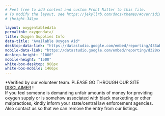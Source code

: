 ```yaml
---
# Feel free to add content and custom Front Matter to this file.
# To modify the layout, see https://jekyllrb.com/docs/themes/#overriding-theme-defaults
# (height-34)px

layout: oxygentabledata
permalink: oxygendata/
title: Oxygen Supplies Info
data-title: "Available Oxygen Aid"
desktop-data-link: "https://datastudio.google.com/embed/reporting/433abaa1-f839-4591-b724-de5d41b69f65/page/6NyFC"
mobile-data-link: "https://datastudio.google.com/embed/reporting/d328ce0c-e7dd-43b5-8c4c-8e86facab75b/page/6NyFC"
desktop-height: "1000"
mobile-height: "1500"
white-box-desktop: 966px
white-box-mobile: 1466px
---
```


*Verified by our volunteer team. PLEASE GO THROUGH OUR SITE [DISCLAIMER](/disclaimer) !  
If you feel someone is demanding unfair amounts of money for providing oxygen supply or is somehow associated with black marketting or other malpractices, kindly inform your state/central law enforcement agencies. Also contact us so that we can remove the entry from our listings.